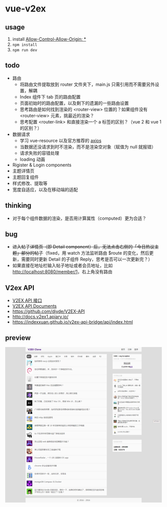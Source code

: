 # vue-v2ex

## usage

1. install [Allow-Control-Allow-Origin: *](https://chrome.google.com/webstore/detail/allow-control-allow-origi/nlfbmbojpeacfghkpbjhddihlkkiljbi)
2. `npm install`
3. `npm run dev`

## todo

- 路由
  - 将路由文件提取放到 router 文件夹下，main.js 只需引用而不需要另外设置，解耦
  - Index 组件下 tab 页的路由配置
  - 页面初始时的路由配置，以及剩下的遗漏的一些路由设置
  - 思考路由是如何找到渲染的 \<router-view\> 位置的？如果组件没有 \<router-view\> 元素，挑最近的渲染？
  - 思考配置 \<router-link\> 和直接渲染一个 a 标签的区别？（vue 2 和 vue 1 的区别？）
- 数据请求
  - 学习 vue-resource 以及官方推荐的 [axios](https://github.com/mzabriskie/axios)
  - 当数据还没请求到时不渲染，而不是渲染空对象（赋值为 null 就报错）
  - 请求失败的容错处理
  - loading 动画
- Rigister & Login components
- 主题详情页
- 主题回复组件
- 样式修改、提取等
- 宽度自适应，以及在移动端的适配

## thinking

- 对于每个组件数据的渲染，是否用计算属性（computed）更为合适？

## bug

- ~~进入帖子详情页（即 Detail component）后，无法点击右侧的「今日热议主题」部分的帖子~~（fixed，用 watch 方法监听路由 $route 的变化，然后更新，需要同时更新 Detail 的子组件 Reply，思考是否可以一次更新完？）
- 如果直接在地址栏输入帖子地址或者会员地址，比如 <http://localhost:8080/member/1>，右上角没有路由


## V2ex API

- [V2EX API 接口](https://www.v2ex.com/p/7v9TEc53)
- [V2EX API Documents](https://gist.github.com/fanzeyi/6951803)
- <https://github.com/djyde/V2EX-API>
- <http://docs.v2ex1.apiary.io/>
- <https://indexxuan.github.io/v2ex-api-bridge/api/index.html>


## preview

![](images/preview.png)
